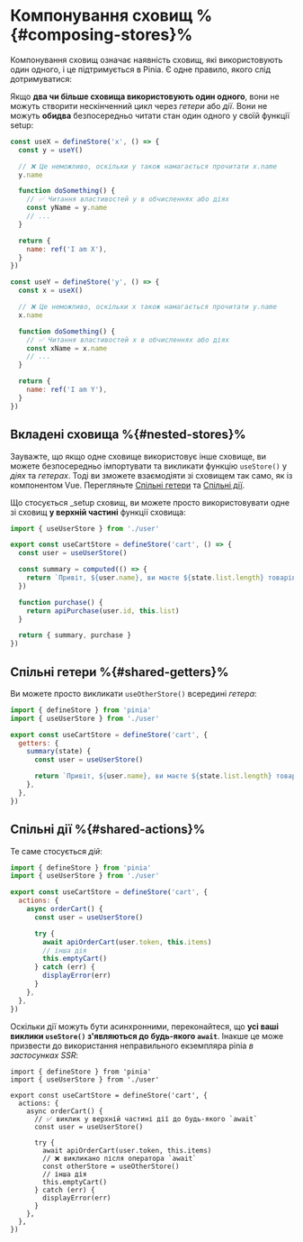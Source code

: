 # Компонування сховищ %{#composing-stores}%

Компонування сховищ означає наявність сховищ, які використовують один одного, і це підтримується в Pinia. Є одне правило, якого слід дотримуватися:

Якщо **два чи більше сховища використовують один одного**, вони не можуть створити нескінченний цикл через _гетери_ або _дії_. Вони не можуть **обидва** безпосередньо читати стан один одного у своїй функції setup:

```js
const useX = defineStore('x', () => {
  const y = useY()

  // ❌ Це неможливо, оскільки y також намагається прочитати x.name
  y.name

  function doSomething() {
    // ✅ Читання властивостей y в обчисленнях або діях
    const yName = y.name
    // ...
  }

  return {
    name: ref('I am X'),
  }
})

const useY = defineStore('y', () => {
  const x = useX()

  // ❌ Це неможливо, оскільки x також намагається прочитати y.name
  x.name

  function doSomething() {
    // ✅ Читання властивостей x в обчисленнях або діях
    const xName = x.name
    // ...
  }

  return {
    name: ref('I am Y'),
  }
})
```

## Вкладені сховища %{#nested-stores}%

Зауважте, що якщо одне сховище використовує інше сховище, ви можете безпосередньо імпортувати та викликати функцію `useStore()` у _діях_ та _гетерах_. Тоді ви зможете взаємодіяти зі сховищем так само, як із компонентом Vue. Перегляньте [Спільні гетери](#shared-getters) та [Спільні дії](#shared-actions).

Що стосується _setup сховищ, ви можете просто використовувати одне зі сховищ **у верхній частині** функції сховища:

```ts
import { useUserStore } from './user'

export const useCartStore = defineStore('cart', () => {
  const user = useUserStore()

  const summary = computed(() => {
    return `Привіт, ${user.name}, ви маєте ${state.list.length} товарів у вашому кошику. Це коштує ${state.price}.`
  })

  function purchase() {
    return apiPurchase(user.id, this.list)
  }

  return { summary, purchase }
})
```

## Спільні гетери %{#shared-getters}%

Ви можете просто викликати `useOtherStore()` всередині _гетера_:

```js
import { defineStore } from 'pinia'
import { useUserStore } from './user'

export const useCartStore = defineStore('cart', {
  getters: {
    summary(state) {
      const user = useUserStore()

      return `Привіт, ${user.name}, ви маєте ${state.list.length} товарів у вашому кошику. Це коштує ${state.price}.`
    },
  },
})
```

## Спільні дії %{#shared-actions}%

Те саме стосується _дій_:

```js
import { defineStore } from 'pinia'
import { useUserStore } from './user'

export const useCartStore = defineStore('cart', {
  actions: {
    async orderCart() {
      const user = useUserStore()

      try {
        await apiOrderCart(user.token, this.items)
        // інша дія
        this.emptyCart()
      } catch (err) {
        displayError(err)
      }
    },
  },
})
```

Оскільки дії можуть бути асинхронними, переконайтеся, що **усі ваші виклики `useStore()` з'являються до будь-якого `await`**. Інакше це може призвести до використання неправильного екземпляра pinia _в застосунках SSR_:

```js{7-8,11-13}
import { defineStore } from 'pinia'
import { useUserStore } from './user'

export const useCartStore = defineStore('cart', {
  actions: {
    async orderCart() {
      // ✅ виклик у верхній частині дії до будь-якого `await`
      const user = useUserStore()

      try {
        await apiOrderCart(user.token, this.items)
        // ❌ викликано після оператора `await`
        const otherStore = useOtherStore()
        // інша дія
        this.emptyCart()
      } catch (err) {
        displayError(err)
      }
    },
  },
})
```
